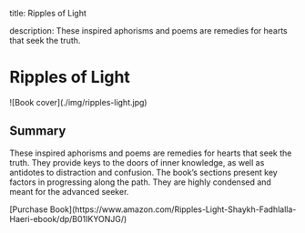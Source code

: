 title: Ripples of Light

description: These inspired aphorisms and poems are remedies for hearts that seek the truth.

# Ripples of Light

<div markdown="1" class="cover-image">
![Book cover](./img/ripples-light.jpg)
</div>

## Summary

These inspired aphorisms and poems are remedies for hearts that seek the truth. They provide keys to the doors of inner knowledge, as well as antidotes to distraction and confusion. The book’s sections present key factors in progressing along the path. They are highly condensed and meant for the advanced seeker.

<div markdown="3" class="purchase-link">
[Purchase Book](https://www.amazon.com/Ripples-Light-Shaykh-Fadhlalla-Haeri-ebook/dp/B01IKYONJG/)
</div>